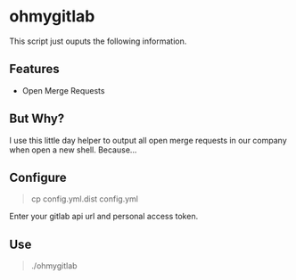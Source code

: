 # ohmygitlab

This script just ouputs the following information.

## Features

* Open Merge Requests

## But Why?

I use this little day helper to output all open merge requests in our company when open a new shell. Because...

## Configure

> cp config.yml.dist config.yml

Enter your gitlab api url and personal access token.

## Use

> ./ohmygitlab
